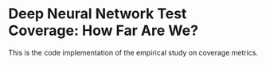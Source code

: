 # Deep Neural Network Test Coverage: How Far Are We?
This is the code implementation of the empirical study on coverage metrics.


